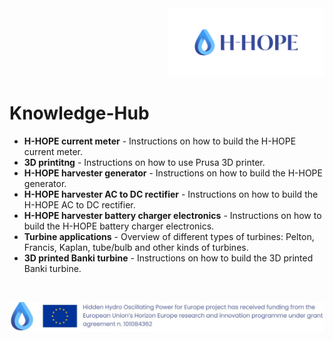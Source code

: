 <div align="right">
<img src="/images/Logo_istituzionale.png" alt="drawing" width="250"/>
</div>

# Knowledge-Hub


- **H-HOPE current meter** - Instructions on how to build the H-HOPE current meter.
- **3D printitng** - Instructions on how to use Prusa 3D printer.
- **H-HOPE harvester generator** - Instructions on how to build the H-HOPE generator.
- **H-HOPE harvester AC to DC rectifier** - Instructions on how to build the H-HOPE AC to DC rectifier.
- **H-HOPE harvester battery charger electronics** - Instructions on how to build the H-HOPE battery charger electronics.
- **Turbine applications** - Overview of different types of turbines: Pelton, Francis, Kaplan, tube/bulb and other kinds of turbines.
- **3D printed Banki turbine** - Instructions on how to build the 3D printed Banki turbine.

&nbsp;
&nbsp;
&nbsp;

<div align="center">
<img src="./images/H-HOPE_footer.JPG" alt="drawing" width="1472"/>
</div>
